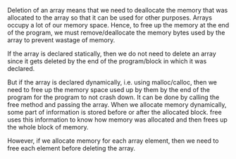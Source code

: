 Deletion of an array means that we need to deallocate the memory that was allocated to the array so that it can be used for other purposes.
Arrays occupy a lot of our memory space. Hence, to free up the memory at the end of the program, we must remove/deallocate the memory bytes used by the array to prevent wastage of memory.

If the array is declared statically, then we do not need to delete an array since it gets deleted by the end of the program/block in which it was declared.

But if the array is declared dynamically, i.e. using malloc/calloc, then we need to free up the memory space used up by them by the end of the program for the program to not crash down. It can be done by calling the free method and passing the array.
When we allocate memory dynamically, some part of information is stored before or after the allocated block. free uses this information to know how memory was allocated and then frees up the whole block of memory.

However, if we allocate memory for each array element, then we need to free each element before deleting the array.
